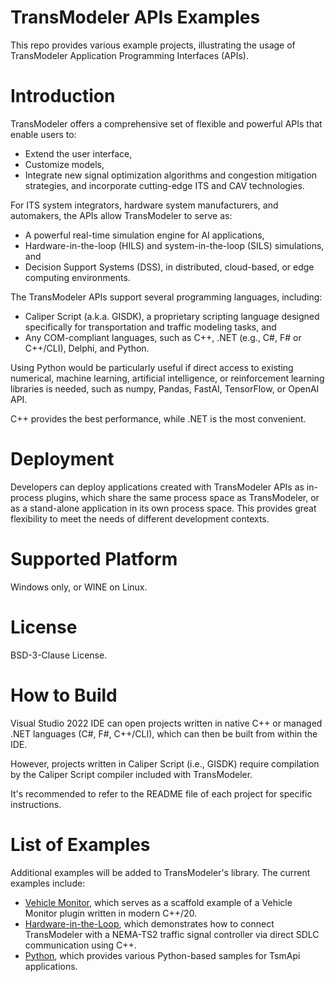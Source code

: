 # TransModeler APIs Examples
This repo provides various example projects,  illustrating the usage of TransModeler Application Programming Interfaces (APIs).

# Introduction
TransModeler offers a comprehensive set of flexible and powerful APIs that enable users to:
- Extend the user interface, 
- Customize models, 
- Integrate new signal optimization algorithms and congestion mitigation strategies, and incorporate cutting-edge ITS and CAV technologies. 

For ITS system integrators, hardware system manufacturers, and automakers, the APIs allow TransModeler to serve as:
- A powerful real-time simulation engine for AI applications, 
- Hardware-in-the-loop (HILS) and system-in-the-loop  (SILS) simulations, and 
- Decision Support Systems (DSS), in distributed, cloud-based, or edge computing environments.

The TransModeler APIs support several programming languages, including:
- Caliper Script (a.k.a. GISDK), a proprietary scripting language designed specifically for transportation and traffic modeling tasks, and 
- Any COM-compliant languages, such as C++, .NET (e.g., C#, F# or C++/CLI), Delphi, and Python. 

Using Python would be particularly useful if direct access to existing numerical, machine learning, artificial intelligence, or reinforcement learning libraries is needed, such as numpy, Pandas, FastAI, TensorFlow, or OpenAI API. 

C++ provides the best performance, while .NET is the most convenient.

# Deployment
Developers can deploy applications created with TransModeler APIs as in-process plugins, which share the same process space as TransModeler, or as a stand-alone application in its own process space. This provides great flexibility to meet the needs of different development contexts.

# Supported Platform
Windows only, or WINE on Linux.

# License
BSD-3-Clause License.

# How to Build
Visual Studio 2022 IDE can open projects written in native C++ or managed .NET languages (C#, F#, C++/CLI), which can then be built from within the IDE. 

However, projects written in Caliper Script (i.e., GISDK) require compilation by the Caliper Script compiler included with TransModeler. 

It's recommended to refer to the README file of each project for specific instructions.

# List of Examples

Additional examples will be added to TransModeler's library. The current examples include:

- [Vehicle Monitor](https://github.com/Caliper-Corporation/TsmAPIsExamples/tree/main/VehicleMonitor), which serves as a scaffold example of a Vehicle Monitor plugin written in modern C++/20.
- [Hardware-in-the-Loop](https://github.com/Caliper-Corporation/TsmAPIsExamples/tree/main/HILS), which demonstrates how to connect TransModeler with a NEMA-TS2 traffic signal controller via direct SDLC communication using C++.
- [Python](https://github.com/Caliper-Corporation/TsmAPIsExamples/tree/main/Python), which provides various Python-based samples for TsmApi applications.
